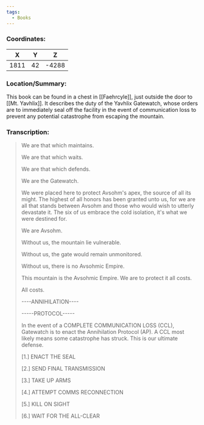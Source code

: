 ```yaml
---
tags:
  - Books
---
```


### Coordinates:
| **X** | **Y**| **Z** |
|:-----:|:----:|:-----:|
|1811  |42   |-4288  |

### Location/Summary:
This book can be found in a chest in [[Faehrcyle]], just outside the door to [[Mt. Yavhlix]]. It describes the duty of the Yavhlix Gatewatch, whose orders are to immediately seal off the facility in the event of communication loss to prevent any potential catastrophe from escaping the mountain.

### Transcription:
> We are that which maintains.
>
> We are that which waits.
>
> We are that which defends.
>
> We are the Gatewatch.
>
> We were placed here to protect Avsohm's apex, the source of all its might. The highest of all honors has been granted unto us, for we are all that stands between Avsohm and those who would wish to utterly devastate it. The six of us embrace the cold isolation, it's what we were destined for.
>
> We are Avsohm.
>
> Without us, the mountain lie vulnerable.
>
> Without us, the gate would remain unmonitored.
>
> Without us, there is no Avsohmic Empire.
>
> This mountain is the Avsohmic Empire.
> We are to protect it all costs.
>
> All costs.
>
> ----ANNIHILATION----
> 
> -----PROTOCOL-----
>
> In the event of a COMPLETE COMMUNICATION LOSS (CCL), Gatewatch is to enact the Annihilation Protocol (AP). A CCL most likely means some catastrophe has struck. This is our ultimate defense.
> 
> [1.] ENACT THE SEAL
> 
> [2.] SEND FINAL TRANSMISSION
>
> [3.] TAKE UP ARMS
>
> [4.] ATTEMPT COMMS RECONNECTION
>
> [5.] KILL ON SIGHT
>
> [6.] WAIT FOR THE ALL-CLEAR


